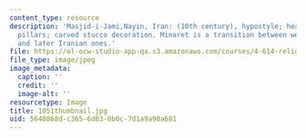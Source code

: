 ```yaml
---
content_type: resource
description: 'Masjid-i-Jami,Nayin, Iran: (10th century), hypostyle; heavy cylindrical
  pillars; carved stucco decoration. Minaret is a transition between western minarets
  and later Iranian ones.'
file: https://ol-ocw-studio-app-qa.s3.amazonaws.com/courses/4-614-religious-architecture-and-islamic-cultures-fall-2002/5640868dc3656d830b0c7d1a9a90a681_1051thumbnail.jpg
file_type: image/jpeg
image_metadata:
  caption: ''
  credit: ''
  image-alt: ''
resourcetype: Image
title: 1051thumbnail.jpg
uid: 5640868d-c365-6d83-0b0c-7d1a9a90a681
---
```

